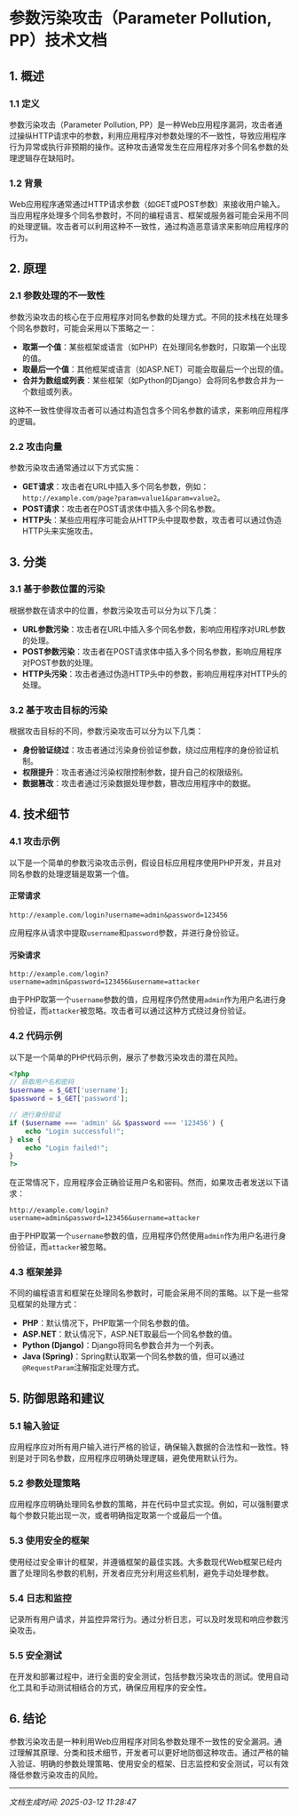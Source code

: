 # 参数污染攻击（Parameter Pollution, PP）技术文档

## 1. 概述

### 1.1 定义
参数污染攻击（Parameter Pollution, PP）是一种Web应用程序漏洞，攻击者通过操纵HTTP请求中的参数，利用应用程序对参数处理的不一致性，导致应用程序行为异常或执行非预期的操作。这种攻击通常发生在应用程序对多个同名参数的处理逻辑存在缺陷时。

### 1.2 背景
Web应用程序通常通过HTTP请求参数（如GET或POST参数）来接收用户输入。当应用程序处理多个同名参数时，不同的编程语言、框架或服务器可能会采用不同的处理逻辑。攻击者可以利用这种不一致性，通过构造恶意请求来影响应用程序的行为。

## 2. 原理

### 2.1 参数处理的不一致性
参数污染攻击的核心在于应用程序对同名参数的处理方式。不同的技术栈在处理多个同名参数时，可能会采用以下策略之一：

- **取第一个值**：某些框架或语言（如PHP）在处理同名参数时，只取第一个出现的值。
- **取最后一个值**：其他框架或语言（如ASP.NET）可能会取最后一个出现的值。
- **合并为数组或列表**：某些框架（如Python的Django）会将同名参数合并为一个数组或列表。

这种不一致性使得攻击者可以通过构造包含多个同名参数的请求，来影响应用程序的逻辑。

### 2.2 攻击向量
参数污染攻击通常通过以下方式实施：

- **GET请求**：攻击者在URL中插入多个同名参数，例如：`http://example.com/page?param=value1&param=value2`。
- **POST请求**：攻击者在POST请求体中插入多个同名参数。
- **HTTP头**：某些应用程序可能会从HTTP头中提取参数，攻击者可以通过伪造HTTP头来实施攻击。

## 3. 分类

### 3.1 基于参数位置的污染
根据参数在请求中的位置，参数污染攻击可以分为以下几类：

- **URL参数污染**：攻击者在URL中插入多个同名参数，影响应用程序对URL参数的处理。
- **POST参数污染**：攻击者在POST请求体中插入多个同名参数，影响应用程序对POST参数的处理。
- **HTTP头污染**：攻击者通过伪造HTTP头中的参数，影响应用程序对HTTP头的处理。

### 3.2 基于攻击目标的污染
根据攻击目标的不同，参数污染攻击可以分为以下几类：

- **身份验证绕过**：攻击者通过污染身份验证参数，绕过应用程序的身份验证机制。
- **权限提升**：攻击者通过污染权限控制参数，提升自己的权限级别。
- **数据篡改**：攻击者通过污染数据处理参数，篡改应用程序中的数据。

## 4. 技术细节

### 4.1 攻击示例
以下是一个简单的参数污染攻击示例，假设目标应用程序使用PHP开发，并且对同名参数的处理逻辑是取第一个值。

#### 正常请求
```
http://example.com/login?username=admin&password=123456
```
应用程序从请求中提取`username`和`password`参数，并进行身份验证。

#### 污染请求
```
http://example.com/login?username=admin&password=123456&username=attacker
```
由于PHP取第一个`username`参数的值，应用程序仍然使用`admin`作为用户名进行身份验证，而`attacker`被忽略。攻击者可以通过这种方式绕过身份验证。

### 4.2 代码示例
以下是一个简单的PHP代码示例，展示了参数污染攻击的潜在风险。

```php
<?php
// 获取用户名和密码
$username = $_GET['username'];
$password = $_GET['password'];

// 进行身份验证
if ($username === 'admin' && $password === '123456') {
    echo "Login successful!";
} else {
    echo "Login failed!";
}
?>
```

在正常情况下，应用程序会正确验证用户名和密码。然而，如果攻击者发送以下请求：

```
http://example.com/login?username=admin&password=123456&username=attacker
```

由于PHP取第一个`username`参数的值，应用程序仍然使用`admin`作为用户名进行身份验证，而`attacker`被忽略。

### 4.3 框架差异
不同的编程语言和框架在处理同名参数时，可能会采用不同的策略。以下是一些常见框架的处理方式：

- **PHP**：默认情况下，PHP取第一个同名参数的值。
- **ASP.NET**：默认情况下，ASP.NET取最后一个同名参数的值。
- **Python (Django)**：Django将同名参数合并为一个列表。
- **Java (Spring)**：Spring默认取第一个同名参数的值，但可以通过`@RequestParam`注解指定处理方式。

## 5. 防御思路和建议

### 5.1 输入验证
应用程序应对所有用户输入进行严格的验证，确保输入数据的合法性和一致性。特别是对于同名参数，应用程序应明确处理逻辑，避免使用默认行为。

### 5.2 参数处理策略
应用程序应明确处理同名参数的策略，并在代码中显式实现。例如，可以强制要求每个参数只能出现一次，或者明确指定取第一个或最后一个值。

### 5.3 使用安全的框架
使用经过安全审计的框架，并遵循框架的最佳实践。大多数现代Web框架已经内置了处理同名参数的机制，开发者应充分利用这些机制，避免手动处理参数。

### 5.4 日志和监控
记录所有用户请求，并监控异常行为。通过分析日志，可以及时发现和响应参数污染攻击。

### 5.5 安全测试
在开发和部署过程中，进行全面的安全测试，包括参数污染攻击的测试。使用自动化工具和手动测试相结合的方式，确保应用程序的安全性。

## 6. 结论
参数污染攻击是一种利用Web应用程序对同名参数处理不一致性的安全漏洞。通过理解其原理、分类和技术细节，开发者可以更好地防御这种攻击。通过严格的输入验证、明确的参数处理策略、使用安全的框架、日志监控和安全测试，可以有效降低参数污染攻击的风险。

---

*文档生成时间: 2025-03-12 11:28:47*
